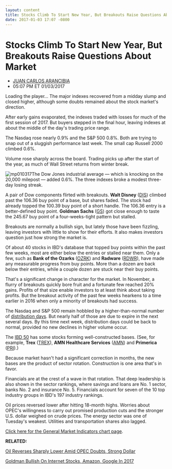 ```yaml
---
layout: content
title: Stocks Climb To Start New Year, But Breakouts Raise Questions About Market
date: 2017-01-03 17:07 -0800
---
```



Stocks Climb To Start New Year, But Breakouts Raise Questions About Market
===========================================================================




* [JUAN CARLOS ARANCIBIA](https://www.investors.com/author/arancibiaj/ "Posts by JUAN CARLOS ARANCIBIA")
* 05:07 PM ET 01/03/2017




Loading the player...
The major indexes recovered from a midday slump and closed higher, although some doubts remained about the stock market's direction.


After early gains evaporated, the indexes traded with losses for much of the first session of 2017. But buyers stepped in the final hour, leaving indexes at about the middle of the day's trading price range.


The Nasdaq rose nearly 0.9% and the S&P 500 0.8%. Both are trying to snap out of a sluggish performance last week. The small cap Russell 2000 climbed 0.6%.


Volume rose sharply across the board. Trading picks up after the start of the year, as much of Wall Street returns from winter break.


![mp010317](https://www.investors.com/wp-content/uploads/2017/01/MP010317-205x300.png)The Dow Jones industrial average — which is knocking on the 20,000 milepost — added 0.6%. The three indexes broke a modest three-day losing streak.


A pair of Dow components flirted with breakouts. **Walt Disney** ([DIS](https://research.investors.com/quote.aspx?symbol=DIS)) climbed past the 106.36 buy point of a base, but shares faded. The stock had already topped the 100.39 buy point of a short handle. The 106.36 entry is a better-defined buy point. **Goldman Sachs** ([GS](https://research.investors.com/quote.aspx?symbol=GS)) got close enough to taste the 245.67 buy point of a four-weeks-tight pattern but stalled.


Breakouts are normally a bullish sign, but lately those have been fizzling, leaving investors with little to show for their efforts. It also makes investors question just how strong the market is.


Of about 40 stocks in IBD's database that topped buy points within the past few weeks, most are either below the entries or stalled near them. Only a few, such as **Bank of the Ozarks** ([OZRK](https://research.investors.com/quote.aspx?symbol=OZRK)) and **Radware** ([RDWR](https://research.investors.com/quote.aspx?symbol=RDWR)), have made any measurable progress from buy points. More than a dozen are back below their entries, while a couple dozen are stuck near their buy points.


That's a significant change in character for the market. In November, a flurry of breakouts quickly bore fruit and a fortunate few reached 20% gains. Profits of that size enable investors to at least think about taking profits. But the breakout activity of the past few weeks hearkens to a time earlier in 2016 when only a minority of breakouts had success.


The Nasdaq and S&P 500 remain hobbled by a higher-than-normal number of [distribution days](http://education.investors.com/lesson.aspx?id=735759&sourceid=735764). But nearly half of those are due to expire in the next several days. By this time next week, distribution days could be back to normal, provided no new declines in higher volume occur.


The [IBD 50](http://research.investors.com/stock-lists/ibd-50/) has some stocks forming well-constructed bases. (See, for example, **Trex** ([TREX](https://research.investors.com/quote.aspx?symbol=TREX)), **AMN Healthcare Services** ([AMN](https://research.investors.com/quote.aspx?symbol=AMN)) and **Primerica** ([PRI](https://research.investors.com/quote.aspx?symbol=PRI)).)


Because market hasn't had a significant correction in months, the new bases are the product of sector rotation. Construction is one area that's in favor.


Financials are at the crest of a wave in that rotation. That deep leadership is also shown in the sector rankings, where savings and loans are No. 1 sector, banks No. 2 and insurance No. 5. Financials account for seven of the 10 top industry groups in IBD's 197 industry rankings.


Oil prices reversed lower after hitting 18-month highs. Worries about OPEC's willingness to carry out promised production cuts and the stronger U.S. dollar weighed on crude prices. The energy sector was one of Tuesday's weakest. Utilities and transportation shares also lagged.


[Click here for the General Market Indicators chart page](https://www.investors.com/wp-content/uploads/2017/01/IBD0301153922GMI.pdf).


**RELATED:**


[Oil Reverses Sharply Lower Amid OPEC Doubts, Strong Dollar](https://www.investors.com/news/oil-hits-18-month-high-shell-eog-jump-as-opec-nopec-start-production-cut/)


[Goldman Bullish On Internet Stocks, Amazon, Google In 2017](https://www.investors.com/news/technology/goldman-bullish-on-internet-stocks-amazon-google-in-2017/)




